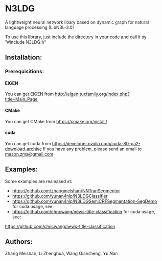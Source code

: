 N3LDG
===========================
A lightweight neural network libary based on dynamic graph for natural language processing (LibN3L-3.0)

To use this library, just include the directory in your code and call it by "#include N3LDG.h"

## Installation:
### Prerequisitions:
#### EIGEN
You can get EIGEN from http://eigen.tuxfamily.org/index.php?title=Main_Page
#### CMake
You can get CMake from https://cmake.org/install/
#### cuda
You can get cuda from https://developer.nvidia.com/cuda-80-ga2-download-archive
If you have any problem, please send an email to mason.zms@gmail.com
## Examples:
Some examples are realeased at:
* https://github.com/zhangmeishan/NNTranSegmentor
* https://github.com/yunan4nlp/N3LDGClassifier
* https://github.com/yunan4nlp/N3LDGSemiCRFSegmentation-SegDemo
for cuda usage, see:
* https://github.com/chncwang/news-title-classification
for cuda usage, see:

https://github.com/chncwang/news-title-classification
## Authors:
Zhang Meishan, Li Zhenghua, Wang Qiansheng, Yu Nan
